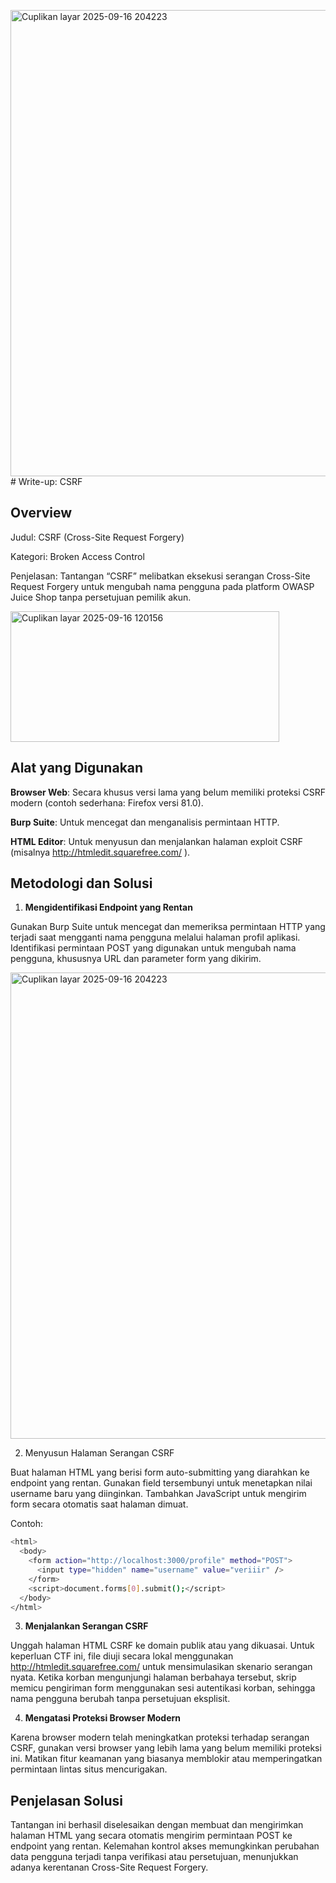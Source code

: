 <img width="754" height="746" alt="Cuplikan layar 2025-09-16 204223" src="https://github.com/user-attachments/assets/e734692c-1cd1-42ca-a14a-00ce1a9534dd" /># Write-up: CSRF

## Overview

Judul: CSRF (Cross-Site Request Forgery)

Kategori: Broken Access Control

Penjelasan: Tantangan “CSRF” melibatkan eksekusi serangan Cross-Site Request Forgery untuk mengubah nama pengguna pada platform OWASP Juice Shop tanpa persetujuan pemilik akun.

<img width="430" height="209" alt="Cuplikan layar 2025-09-16 120156" src="https://github.com/user-attachments/assets/79dd1ac4-5cdc-47c4-a8b2-d2acca29c84e" />

## Alat yang Digunakan

**Browser Web**: Secara khusus versi lama yang belum memiliki proteksi CSRF modern (contoh sederhana: Firefox versi 81.0).

**Burp Suite**: Untuk mencegat dan menganalisis permintaan HTTP.

**HTML Editor**: Untuk menyusun dan menjalankan halaman exploit CSRF (misalnya http://htmledit.squarefree.com/
).

## Metodologi dan Solusi

1. **Mengidentifikasi Endpoint yang Rentan**

Gunakan Burp Suite untuk mencegat dan memeriksa permintaan HTTP yang terjadi saat mengganti nama pengguna melalui halaman profil aplikasi.
Identifikasi permintaan POST yang digunakan untuk mengubah nama pengguna, khususnya URL dan parameter form yang dikirim.

<img width="754" height="746" alt="Cuplikan layar 2025-09-16 204223" src="https://github.com/user-attachments/assets/cfceb12d-7eba-4c51-8877-b40c273b96a4" />

2. Menyusun Halaman Serangan CSRF

Buat halaman HTML yang berisi form auto-submitting yang diarahkan ke endpoint yang rentan.
Gunakan field tersembunyi untuk menetapkan nilai username baru yang diinginkan.
Tambahkan JavaScript untuk mengirim form secara otomatis saat halaman dimuat.

Contoh:
```bash
<html>
  <body>
    <form action="http://localhost:3000/profile" method="POST">
      <input type="hidden" name="username" value="veriiir" />
    </form>
    <script>document.forms[0].submit();</script>
  </body>
</html>
```

3. **Menjalankan Serangan CSRF**

Unggah halaman HTML CSRF ke domain publik atau yang dikuasai. Untuk keperluan CTF ini, file diuji secara lokal menggunakan http://htmledit.squarefree.com/ untuk mensimulasikan skenario serangan nyata.
Ketika korban mengunjungi halaman berbahaya tersebut, skrip memicu pengiriman form menggunakan sesi autentikasi korban, sehingga nama pengguna berubah tanpa persetujuan eksplisit.

4. **Mengatasi Proteksi Browser Modern**

Karena browser modern telah meningkatkan proteksi terhadap serangan CSRF, gunakan versi browser yang lebih lama yang belum memiliki proteksi ini.
Matikan fitur keamanan yang biasanya memblokir atau memperingatkan permintaan lintas situs mencurigakan.

## Penjelasan Solusi

Tantangan ini berhasil diselesaikan dengan membuat dan mengirimkan halaman HTML yang secara otomatis mengirim permintaan POST ke endpoint yang rentan. Kelemahan kontrol akses memungkinkan perubahan data pengguna terjadi tanpa verifikasi atau persetujuan, menunjukkan adanya kerentanan Cross-Site Request Forgery.
